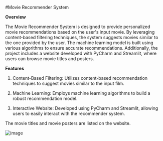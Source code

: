 #Movie Recommender System

__Overview__

The Movie Recommender System is designed to provide personalized movie recommendations based on the user's input movie. By leveraging content-based filtering techniques, the system suggests movies similar to the one provided by the user. The machine learning model is built using various algorithms to ensure accurate recommendations. Additionally, the project includes a website developed with PyCharm and Streamlit, where users can browse movie titles and posters.

__Features__
1) Content-Based Filtering: Utilizes content-based recommendation techniques to suggest movies similar to the input film.
  
2) Machine Learning: Employs machine learning algorithms to build a robust recommendation model.

3) Interactive Website: Developed using PyCharm and Streamlit, allowing users to easily interact with the recommender system.

The movie titles and movie posters are listed on the website.

![image](https://github.com/ShrutiRenuse18/movie/assets/100444153/47291e62-f714-4ddf-8f15-f14b83bb7791)
